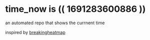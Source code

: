 # time_now is (( 1691283600886 ))

an automated repo that shows the currnent time

inspired by [breakingheatmap](https://github.com/breakingheatmap/breakingheatmap)